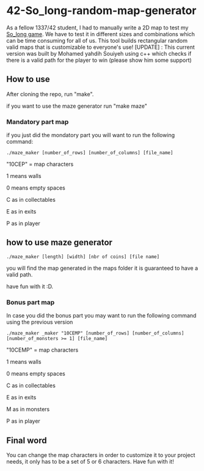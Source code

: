 # 42-So_long-random-map-generator

As a fellow 1337/42 student, I had to manually write a 2D map to test my [So_long game](https://github.com/ELmounikor/Ninja-Froggy-s-Treasure-Hunt). 
We have to test it in different sizes and combinations which can be time consuming for all of us. 
This tool builds rectangular random valid maps that is customizable to everyone's use!
[UPDATE] : This current version was built by Mohamed yahdih Souiyeh using c++ which checks if there is a valid path for the player to win (please show him some support)

## How to use

After cloning the repo, run "make".

if you want to use the maze generator run "make maze"

### Mandatory part map

if you just did the mondatory part you will want to run the following command:

    ./maze_maker [number_of_rows] [number_of_columns] [file_name]

"10CEP" = map characters

1 means walls 
    
0 means empty spaces
    
C as in collectables
    
E as in exits
    
P as in player

## how to use maze generator

	./maze_maker [length] [width] [nbr of coins] [file name]

you will find the map generated in the maps folder it is guaranteed to have a valid path.

have fun with it :D.


### Bonus part map

In case you did the bonus part you may want to run the following command using the previous version

    ./maze_maker _maker "10CEMP" [number_of_rows] [number_of_columns] [number_of_monsters >= 1] [file_name]

"10CEMP" = map characters

1 means walls 
    
0 means empty spaces
    
C as in collectables
    
E as in exits
    
M as in monsters
    
P as in player

## Final word

You can change the map characters in order to customize it to your project needs, it only has to be a set of 5 or 6 characters. Have fun with it!

